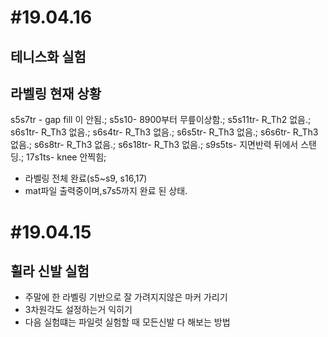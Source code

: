 
#19.04.16
=========
## 테니스화 실험

## 라벨링 현재 상황

s5s7tr - gap fill 이 안됨.;
s5s10- 8900부터 무릎이상함.;
s5s11tr- R_Th2 없음.;
s6s1tr- R_Th3 없음.;
s6s4tr- R_Th3 없음.;
s6s5tr- R_Th3 없음.;
s6s6tr- R_Th3 없음.;
s6s8tr- R_Th3 없음.;
s6s18tr- R_Th3 없음.;
s9s5ts- 지면반력 뒤에서 스탠딩.;
17s1ts- knee 안찍힘;




* 라벨링 전체 완료(s5~s9, s16,17)
* mat파일 출력중이며,s7s5까지 완료 된 상태.

















#19.04.15
=========
## 휠라 신발 실험
 * 주말에 한 라벨링 기반으로 잘 가려지지않은 마커 가리기 
 * 3차원각도 설정하는거 익히기
 * 다음 실험떄는 파일럿 실험할 때 모든신발 다 해보는 방법
 
